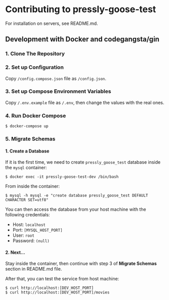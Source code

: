 # Contributing to pressly-goose-test

For installation on servers, see README.md.

## Development with Docker and codegangsta/gin
	
### 1. Clone The Repository
### 2. Set up Configuration

Copy `/config.compose.json` file as `/config.json`.


### 3. Set up Compose Environment Variables

Copy `/.env.example` file as `/.env`, then change the values with the real ones.

### 4. Run Docker Compose

	$ docker-compose up
	
### 5. Migrate Schemas

#### 1. Create a Database

If it is the first time, we need to create `pressly_goose_test` database inside the `mysql` container:

	$ docker exec -it pressly-goose-test-dev /bin/bash
	
From inside the container:
	
	$ mysql -h mysql -e "create database pressly_goose_test DEFAULT CHARACTER SET=utf8"
	
You can then access the database from your host machine with the following credentials:

* Host: `localhost`
* Port: `[MYSQL_HOST_PORT]`
* User: `root`
* Password: `(null)`
	
#### 2. Next...
	
Stay inside the container, then continue with step 3 of **Migrate Schemas** section in README.md file.

After that, you can test the service from host machine:

	$ curl http://localhost:[DEV_HOST_PORT]
	$ curl http://localhost:[DEV_HOST_PORT]/movies
